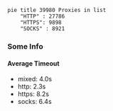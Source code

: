 
```mermaid
pie title 39980 Proxies in list
    "HTTP" : 27786
    "HTTPS": 9898
    "SOCKS" : 8921
```

### Some Info
#### Average Timeout

- mixed: 4.0s
- http: 2.3s
- https: 8.2s
- socks: 6.4s